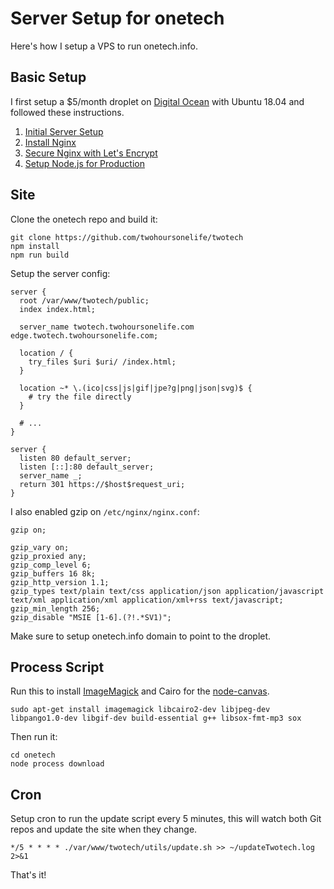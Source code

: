 # Server Setup for onetech

Here's how I setup a VPS to run onetech.info.

## Basic Setup

I first setup a $5/month droplet on [Digital Ocean](https://www.digitalocean.com) with Ubuntu 18.04 and followed these instructions.

1. [Initial Server Setup](https://www.digitalocean.com/community/tutorials/initial-server-setup-with-ubuntu-18-04)
2. [Install Nginx](https://www.digitalocean.com/community/tutorials/how-to-install-nginx-on-ubuntu-18-04)
3. [Secure Nginx with Let's Encrypt](https://www.digitalocean.com/community/tutorials/how-to-secure-nginx-with-let-s-encrypt-on-ubuntu-18-04)
4. [Setup Node.js for Production](https://www.digitalocean.com/community/tutorials/how-to-set-up-a-node-js-application-for-production-on-ubuntu-18-04)

## Site

Clone the onetech repo and build it:

```
git clone https://github.com/twohoursonelife/twotech
npm install
npm run build
```

Setup the server config:

```
server {
  root /var/www/twotech/public;
  index index.html;

  server_name twotech.twohoursonelife.com edge.twotech.twohoursonelife.com;

  location / {
    try_files $uri $uri/ /index.html;
  }

  location ~* \.(ico|css|js|gif|jpe?g|png|json|svg)$ {
    # try the file directly
  }

  # ...
}

server {
  listen 80 default_server;
  listen [::]:80 default_server;
  server_name _;
  return 301 https://$host$request_uri;
}
```

I also enabled gzip on `/etc/nginx/nginx.conf`:

```
gzip on;

gzip_vary on;
gzip_proxied any;
gzip_comp_level 6;
gzip_buffers 16 8k;
gzip_http_version 1.1;
gzip_types text/plain text/css application/json application/javascript text/xml application/xml application/xml+rss text/javascript;
gzip_min_length 256;
gzip_disable "MSIE [1-6].(?!.*SV1)";
```

Make sure to setup onetech.info domain to point to the droplet.


## Process Script

Run this to install [ImageMagick](https://www.imagemagick.org/script/index.php) and Cairo for the [node-canvas](https://github.com/Automattic/node-canvas/blob/v1.x/Readme.md).

```
sudo apt-get install imagemagick libcairo2-dev libjpeg-dev libpango1.0-dev libgif-dev build-essential g++ libsox-fmt-mp3 sox
```

Then run it:

```
cd onetech
node process download
```

## Cron

Setup cron to run the update script every 5 minutes, this will watch both Git repos and update the site when they change.

```
*/5 * * * * ./var/www/twotech/utils/update.sh >> ~/updateTwotech.log 2>&1
```

That's it!
